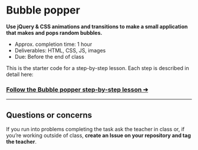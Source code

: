 # Bubble popper

**Use jQuery & CSS animations and transitions to make a small application that makes and pops random bubbles.**

- Approx. completion time: 1 hour
- Deliverables: HTML, CSS, JS, images
- Due: Before the end of class

This is the starter code for a step-by-step lesson. Each step is described in detail here:

### [**Follow the Bubble popper step-by-step lesson ➔**](https://learn-the-web.algonquindesign.ca/courses/javascript/bubble-popper/)

---

## Questions or concerns

If you run into problems completing the task ask the teacher in class or, if you’re working outside of class, **create an Issue on your repository and tag the teacher**.
